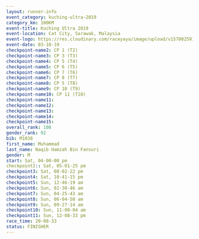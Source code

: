 ```yaml
---
layout: runner-info 
event_category: kuching-ultra-2019 
category_km: 100KM 
event-title: Kuching Ultra 2019
event-location: Cat City, Sarawak, Malaysia 
event-logo: https://res.cloudinary.com/raceyaya/image/upload/v1570025915/logo/kuching_ultra_jsvtue.jpg 
event-date: 03-10-19 
checkpoint-name2: CP 1 (T2) 
checkpoint-name3: CP 3 (T3) 
checkpoint-name4: CP 5 (T4) 
checkpoint-name5: CP 6 (T5) 
checkpoint-name6: CP 7 (T6) 
checkpoint-name7: CP 8 (T7) 
checkpoint-name8: CP 5 (T8) 
checkpoint-name9: CP 10 (T9) 
checkpoint-name10: CP 11 (T10) 
checkpoint-name11:  
checkpoint-name12: 
checkpoint-name13: 
checkpoint-name14: 
checkpoint-name15: 
overall_rank: 108
gender_rank: 92
bib: M1038
first_name: Muhammad
last_name: Naqib Hamzah Bin Fansuri
gender: M
start: Sat, 04-00-00 pm
checkpoint2:: Sat, 05-01-25 pm
checkpoint3: Sat, 08-02-22 pm
checkpoint4: Sat, 10-41-15 pm
checkpoint5: Sun, 12-46-19 am
checkpoint6: Sun, 02-30-46 am
checkpoint7: Sun, 04-25-43 am
checkpoint8: Sun, 06-04-50 am
checkpoint9: Sun, 09-27-14 am
checkpoint10: Sun, 11-00-04 am
checkpoint11: Sun, 12-08-33 pm
race_time: 20-08-33
status: FINISHER
---
```

